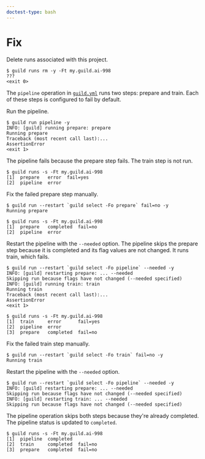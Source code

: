 ```yaml
---
doctest-type: bash
---
```


# Fix

Delete runs associated with this project.

    $ guild runs rm -y -Ft my.guild.ai-998
    ???
    <exit 0>

The `pipeline` operation in [`guild.yml`](guild.yml) runs two steps:
prepare and train. Each of these steps is configured to fail by
default.

Run the pipeline.

    $ guild run pipeline -y
    INFO: [guild] running prepare: prepare
    Running prepare
    Traceback (most recent call last):...
    AssertionError
    <exit 1>

The pipeline fails because the prepare step fails. The train step is
not run.

    $ guild runs -s -Ft my.guild.ai-998
    [1]  prepare   error  fail=yes
    [2]  pipeline  error

Fix the failed prepare step manually.

    $ guild run --restart `guild select -Fo prepare` fail=no -y
    Running prepare

    $ guild runs -s -Ft my.guild.ai-998
    [1]  prepare   completed  fail=no
    [2]  pipeline  error

Restart the pipeline with the `--needed` option. The pipeline skips
the prepare step because it is completed and its flag values are not
changed. It runs train, which fails.

    $ guild run --restart `guild select -Fo pipeline` --needed -y
    INFO: [guild] restarting prepare: ... --needed
    Skipping run because flags have not changed (--needed specified)
    INFO: [guild] running train: train
    Running train
    Traceback (most recent call last):...
    AssertionError
    <exit 1>

    $ guild runs -s -Ft my.guild.ai-998
    [1]  train     error      fail=yes
    [2]  pipeline  error
    [3]  prepare   completed  fail=no

Fix the failed train step manually.

    $ guild run --restart `guild select -Fo train` fail=no -y
    Running train

Restart the pipeline with the `--needed` option.

    $ guild run --restart `guild select -Fo pipeline` --needed -y
    INFO: [guild] restarting prepare: ... --needed
    Skipping run because flags have not changed (--needed specified)
    INFO: [guild] restarting train: ... --needed
    Skipping run because flags have not changed (--needed specified)

The pipeline operation skips both steps because they're already
completed. The pipeline status is updated to `completed`.

    $ guild runs -s -Ft my.guild.ai-998
    [1]  pipeline  completed
    [2]  train     completed  fail=no
    [3]  prepare   completed  fail=no

